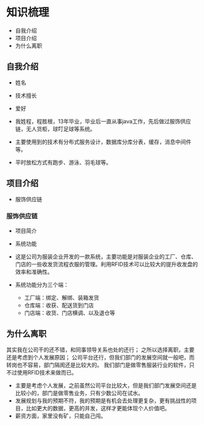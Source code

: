 
# 知识梳理

- 自我介绍
- 项目介绍
- 为什么离职

## 自我介绍

- 姓名
- 技术擅长
- 爱好

- 我姓程，程胜根，13年毕业，毕业后一直从事java工作，先后做过服饰供应链，无人货柜，球叮足球等系统。
- 主要使用到的技术有分布式服务设计，数据库分库分表，缓存，消息中间件等。
- 平时放松方式有跑步、游泳、羽毛球等。

## 项目介绍

- 服饰供应链

### 服饰供应链

- 项目简介
- 系统功能

- 这是公司为服装企业开发的一款系统，主要功能是对服装企业的工厂、仓库、门店的一些收发货流程衣服的管理。利用RFID技术可以比较大的提升收发盘的效率和准确性。
- 系统功能分为三个端：
	- 工厂端：绑定、解绑、装箱发货
	- 仓库端：收获、配送货到门店
	- 门店端：收货、门店横调、以及退仓等


## 为什么离职

其实我在公司干的还不错，和同事领导关系也处的还行；
之所以选择离职，主要还是考虑到个人发展原因；
公司平台还行，但我们部门的发展空间就一般吧，而转岗也不容易，部门隔阂还是比较大的。
我们部门是做零售服装行业的软件，只不过使用RFID技术来做而已。


- 主要是考虑个人发展，之前虽然公司平台比较大，但是我们部门发展空间还是比较小的，部门是做零售业务，只有少数公司在试水。
- 发展规划与我的预期不符，我的预期是有机会去处理更复杂，更有挑战性的项目，比如更大的数据，更高的并发，这样才更能体现个人价值吧。
- 薪资方面，家里没有矿，只能自己闯。
